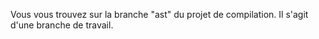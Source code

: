 Vous vous trouvez sur la branche "ast" du projet de compilation. Il s'agit d'une branche de travail.